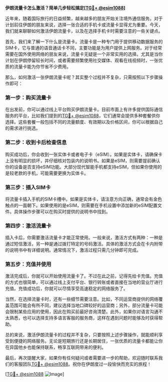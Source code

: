 **伊朗流量卡怎么激活？简单几步轻松搞定[[TG💪+ @esim1088](https://t.me/s/esim1088)]**

近年来，随着国际旅行的日益频繁，越来越多的朋友开始关注境外通信服务。对于计划前往伊朗的朋友来说，选择一张合适的手机卡或流量卡显得尤为重要。今天，我们就来聊聊如何激活伊朗流量卡，以及在选择手机卡时需要注意的一些关键点。

首先，我们来了解一下什么是流量卡。流量卡是一种专门用于提供移动数据服务的SIM卡，它与普通的语音通话卡不同，主要功能是为用户提供上网服务。对于经常需要在国外使用网络的朋友来说，流量卡无疑是一个非常实用的选择。尤其是当你计划在伊朗停留较长时间，或者需要频繁使用社交媒体、观看在线视频时，一张优质的流量卡能为你节省不少费用。

那么，如何激活一张伊朗流量卡呢？其实整个过程并不复杂，只需按照以下步骤操作即可：

### **第一步：购买流量卡**
在出发前，你可以通过线上平台购买伊朗流量卡。目前市面上有许多提供国际通信服务的平台，比如我们提到的[TG💪+ @esim1088](https://t.me/s/esim1088)，它们通常会提供多种套餐供你选择。这些套餐一般包括不同的流量额度、有效期以及价格区间，你可以根据自己的需求进行挑选。

### **第二步：收到卡后检查信息**
购买成功后，你会收到一张实体卡或者电子卡（eSIM）。如果是实体卡，请确保卡上没有明显的损坏，并仔细核对包装内的说明书。如果是eSIM，则需要提前确认你的设备是否支持eSIM功能。大部分现代智能手机都支持eSIM，但如果你使用的是较老款的手机，可能需要更换为实体卡。

### **第三步：插入SIM卡**
将流量卡插入手机的SIM卡槽中。如果是实体卡，请注意方向正确，通常会有金色触点的一面朝下。如果使用的是eSIM，则需要在手机设置中添加新的eSIM配置文件。具体操作步骤可以在购买时提供的说明书中找到。

### **第四步：激活流量卡**
插入卡后，你需要激活流量卡才能正常使用。一般来说，激活方式有两种：一种是通过短信激活，另一种是通过拨打特定的号码激活。具体的激活方式会在卡内附带的说明书中有详细说明。通常情况下，激活过程只需几分钟即可完成。

### **第五步：充值并使用**
激活完成后，你就可以开始使用流量卡了。不过在此之前，记得先给卡充值。充值的方式也很简单，可以通过线上支付平台、银行转账或者直接在当地的营业厅进行充值。充值成功后，你就可以尽情享受高速稳定的网络服务了。

当然，在选择流量卡时，还有一些细节需要注意。比如，不同运营商提供的网络覆盖范围可能会有所不同，建议选择当地口碑较好的运营商；另外，部分流量卡可能会限制某些应用的使用，因此在购买前最好咨询清楚。此外，如果你对语言沟通不太熟悉，也可以选择支持多语言客服的服务商，这样在遇到问题时能够及时获得帮助。

总的来说，激活伊朗流量卡的过程并不复杂，只要按照上述步骤操作，就能顺利享受到便捷的网络服务。无论是短期旅行还是长期居住，一张优质的流量卡都能让你在异国他乡也能保持联系，畅享互联网带来的便利。

最后，再次提醒大家，如果你有任何疑问或者需要进一步的帮助，欢迎随时联系我们的客服团队[TG💪+ @esim1088](https://t.me/s/esim1088)。祝你在伊朗度过一段愉快而充实的旅程！

[[TG💪+ @esim1088](https://t.me/s/esim1088) ![Image](https://i.postimg.cc/4NQfJmqS/Snipaste-2025-05-13-00-14-12.png)]